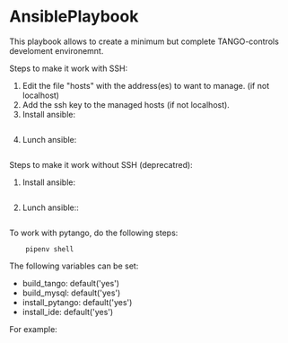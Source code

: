 # AnsiblePlaybook
This playbook allows to create a minimum but complete TANGO-controls develoment environemnt.

Steps to make it work with SSH:
1. Edit the file "hosts" with the address(es) to want to manage. (if not localhost)
2. Add the ssh key to the managed hosts (if not localhost). 
3. Install ansible:
``` apt-add-repository --yes --update ppa:ansible/ansible && apt-get install ansible
```
4. Lunch ansible:
``` ansible-playbook -i hosts deploy_tangoenv.yml
```
Steps to make it work without SSH (deprecatred):
1. Install ansible:
``` apt-add-repository --yes --update ppa:ansible/ansible && apt-get install ansible
```
2. Lunch ansible:: 
``` ansible-playbook -i hosts deploy_tangoenv.yml -u USERNAME --ask-pass --ask-sudo-pass
```
To work with pytango, do the following steps:
``` source /venv/bin/activate
    pipenv shell
```

The following variables can be set:
* build_tango: default('yes')
* build_mysql: default('yes')
* install_pytango: default('yes')
* install_ide: default('yes')

For example:
```ansible-playbook -i hosts deploy_tangoenv.yml --extra-vars "build_tango='no' build_mysql='no' install_ide='no'"
```